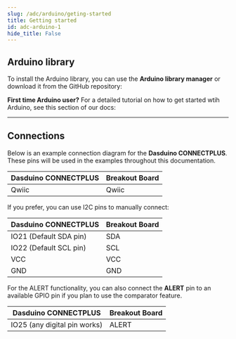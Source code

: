 ```yaml
---
slug: /adc/arduino/geting-started 
title: Getting started
id: adc-arduino-1 
hide_title: False
---
```


## Arduino library

To install the Arduino library, you can use the **Arduino library manager** or download it from the GitHub repository:
<QuickLink  
  title="SOLDERED ADS1015 ADS1115 ADC Arduino library"  
  description="ADC Arduino library by Soldered"  
  url="https://github.com/SolderedElectronics/Soldered-ADS1015-ADS1115-ADC-Arduino-Library/tree/main"  
/>  

<InfoBox>

**First time Arduino user?** For a detailed tutorial on how to get started wtih Arduino, see this section of our docs:

<QuickLink  
  title="Getting started with Arduino"  
  description="A full, comprehensive tutorial on how to fully set up and upload code for the first time on an Arduino board, from scratch!"  
  url="#"  
/>  

</InfoBox>

---

## Connections

Below is an example connection diagram for the **Dasduino CONNECTPLUS**. These pins will be used in the examples throughout this documentation.

| **Dasduino CONNECTPLUS** | **Breakout Board** |
| ------------------------ | ------------------ |
| Qwiic                    | Qwiic              |

<InfoBox>

If you prefer, you can use I2C pins to manually connect:

| **Dasduino CONNECTPLUS**     | **Breakout Board** |
| ---------------------------- | ------------------ |
| IO21 (Default SDA pin)       | SDA                |
| IO22 (Default SCL pin)       | SCL                |
| VCC                          | VCC                |
| GND                          | GND                |

<WarningBox>For the ALERT functionality, you can also connect the **ALERT** pin to an available GPIO pin if you plan to use the comparator feature.</WarningBox>

| **Dasduino CONNECTPLUS**     | **Breakout Board** |
| ---------------------------- | ------------------ |
| IO25 (any digital pin works) | ALERT              |

</InfoBox>
